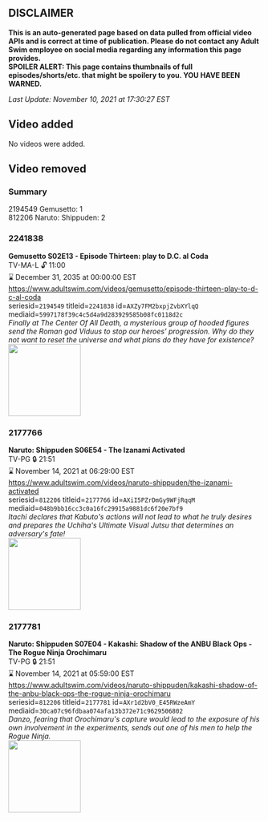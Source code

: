 ## DISCLAIMER
**This is an auto-generated page based on data pulled from official video APIs and is correct at time of publication. Please do not contact any Adult Swim employee on social media regarding any information this page provides.**  
**SPOILER ALERT: This page contains thumbnails of full episodes/shorts/etc. that might be spoilery to you. YOU HAVE BEEN WARNED.**  

_Last Update: November 10, 2021 at 17:30:27 EST_
## Video added
No videos were added.  
## Video removed
### Summary
2194549 Gemusetto: 1  
812206 Naruto: Shippuden: 2  
### 2241838
**Gemusetto S02E13 - Episode Thirteen: play to D.C. al Coda**  
TV-MA-L 🔓 11:00  
⌛ December 31, 2035 at 00:00:00 EST  
https://www.adultswim.com/videos/gemusetto/episode-thirteen-play-to-d-c-al-coda  
seriesid=`2194549` titleid=`2241838` id=`AXZy7FM2bxpjZvbXYlqQ` mediaid=`5997178f39c4c5d4a9d283929585b08fc0118d2c`  
_Finally at The Center Of All Death, a mysterious group of hooded figures send the Roman god Viduus to stop our heroes' progression. Why do they not want to reset the universe and what plans do they have for existence?_  
<a href="https://media.cdn.adultswim.com/uploads/20201217/thumbnails/2_2012171757360-GSMP_213_dup-20201215.jpg"><img src="https://media.cdn.adultswim.com/uploads/20201217/thumbnails/2_2012171757360-GSMP_213_dup-20201215.jpg" height="144px" /></a>
### 2177766
**Naruto: Shippuden S06E54 - The Izanami Activated**  
TV-PG 🔒 21:51  
⌛ November 14, 2021 at 06:29:00 EST  
https://www.adultswim.com/videos/naruto-shippuden/the-izanami-activated  
seriesid=`812206` titleid=`2177766` id=`AXiI5PZrDmGy9WFjRqqM` mediaid=`048b9bb16cc3c0a16fc29915a9881dc6f20e7bf9`  
_Itachi declares that Kabuto's actions will not lead to what he truly desires and prepares the Uchiha's Ultimate Visual Jutsu that determines an adversary's fate!_  
<a href="https://media.cdn.adultswim.com/uploads/20210331/thumbnails/2_213311126471-narutoshippuden_337_IzanamiActivated.jpg"><img src="https://media.cdn.adultswim.com/uploads/20210331/thumbnails/2_213311126471-narutoshippuden_337_IzanamiActivated.jpg" height="144px" /></a>
### 2177781
**Naruto: Shippuden S07E04 - Kakashi: Shadow of the ANBU Black Ops - The Rogue Ninja Orochimaru**  
TV-PG 🔒 21:51  
⌛ November 14, 2021 at 05:59:00 EST  
https://www.adultswim.com/videos/naruto-shippuden/kakashi-shadow-of-the-anbu-black-ops-the-rogue-ninja-orochimaru  
seriesid=`812206` titleid=`2177781` id=`AXr1d2bV0_E45RWzeAmY` mediaid=`30ca07c96fdbaa074afa13b372e71c9629506802`  
_Danzo, fearing that Orochimaru's capture would lead to the exposure of his own involvement in the experiments, sends out one of his men to help the Rogue Ninja._  
<a href="https://media.cdn.adultswim.com/uploads/20210730/thumbnails/2_21730145137-NarutoShippuden_352_KakashiShadowOfTheANBUBlackOpsTheRogueNinjaOrochimaru.png"><img src="https://media.cdn.adultswim.com/uploads/20210730/thumbnails/2_21730145137-NarutoShippuden_352_KakashiShadowOfTheANBUBlackOpsTheRogueNinjaOrochimaru.png" height="144px" /></a>
